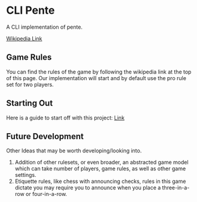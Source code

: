 # CLI Pente
A CLI implementation of pente. 

[Wikipedia Link](https://en.wikipedia.org/wiki/Pente)

## Game Rules
You can find the rules of the game by following the wikipedia link at the top of this page. Our implementation will start and by default use the pro rule set for two players. 

## Starting Out
Here is a guide to start off with this project: [Link](https://github.com/cstainsby/CliPente/blob/main/DanDevDocs.md)


## Future Development
Other Ideas that may be worth developing/looking into.
1. Addition of other rulesets, or even broader, an abstracted game model which can take number of players, game rules, as well as other game settings.
1. Etiquette rules, like chess with announcing checks, rules in this game dictate you may require you to announce when you place a three-in-a-row or four-in-a-row.

